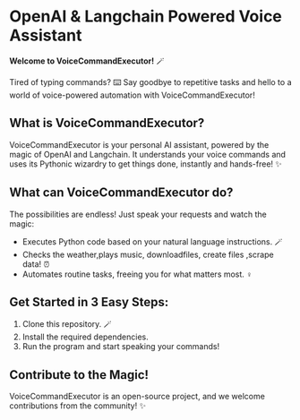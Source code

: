 # OpenAI & Langchain Powered Voice Assistant

**Welcome to VoiceCommandExecutor!** ️🪄

Tired of typing commands? ⌨️ Say goodbye to repetitive tasks and hello to a world of voice-powered automation with VoiceCommandExecutor!

## What is VoiceCommandExecutor?

VoiceCommandExecutor is your personal AI assistant, powered by the magic of OpenAI and Langchain. It understands your voice commands and uses its Pythonic wizardry to get things done, instantly and hands-free! ✨

## What can VoiceCommandExecutor do?

The possibilities are endless! Just speak your requests and watch the magic:

- Executes Python code based on your natural language instructions. 🪄
- Checks the weather,plays music, downloadfiles, create files ,scrape data! ⏰
- Automates routine tasks, freeing you for what matters most. ‍♀️

## Get Started in 3 Easy Steps:

1. Clone this repository. 🪄
2. Install the required dependencies.
4. Run the program and start speaking your commands! ️

## Contribute to the Magic!

VoiceCommandExecutor is an open-source project, and we welcome contributions from the community! ✨

